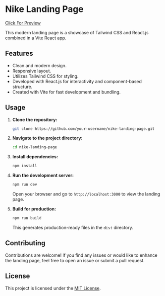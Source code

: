 # Nike Landing Page

[Click For Preview](https://nike-landing-page-sn.netlify.app/)

This modern landing page is a showcase of Tailwind CSS and React.js combined in a Vite React app.

## Features

- Clean and modern design.
- Responsive layout.
- Utilizes Tailwind CSS for styling.
- Developed with React.js for interactivity and component-based structure.
- Created with Vite for fast development and bundling.

## Usage

1. **Clone the repository:**
   ```bash
   git clone https://github.com/your-username/nike-landing-page.git
   ```

2. **Navigate to the project directory:**
   ```bash
   cd nike-landing-page
   ```

3. **Install dependencies:**
   ```bash
   npm install
   ```

4. **Run the development server:**
   ```bash
   npm run dev
   ```
   Open your browser and go to `http://localhost:3000` to view the landing page.

5. **Build for production:**
   ```bash
   npm run build
   ```
   This generates production-ready files in the `dist` directory.

## Contributing

Contributions are welcome! If you find any issues or would like to enhance the landing page, feel free to open an issue or submit a pull request.

## License

This project is licensed under the [MIT License](LICENSE).
